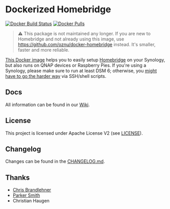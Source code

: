 # Dockerized Homebridge

[![Docker Build Status](https://img.shields.io/docker/build/marcoraddatz/homebridge.svg)](https://hub.docker.com/r/marcoraddatz/homebridge/)
[![Docker Pulls](https://img.shields.io/docker/pulls/marcoraddatz/homebridge.svg)](https://hub.docker.com/r/marcoraddatz/homebridge/)

> :warning: This package is not maintained any longer. If you are new to Homebridge and not already using this image, use https://github.com/oznu/docker-homebridge instead. It's smaller, faster and more reliable.

[This Docker image](https://hub.docker.com/r/marcoraddatz/homebridge/) helps you to easily setup [Homebridge](https://github.com/nfarina/homebridge) on your Synology, but also runs on QNAP devices or Raspberry Pies. If you're using a Synology, please make sure to run at least DSM 6; otherwise, you [might have to go the harder way](https://marcoraddatz.com/en/2016/07/13/run-homebridge-on-a-synology/) via SSH/shell scripts.

## Docs

All information can be found in our [Wiki](https://github.com/marcoraddatz/homebridge-docker/wiki).

## License

This project is licensed under Apache License V2 (see [LICENSE](LICENSE)).

## Changelog

Changes can be found in the [CHANGELOG.md](CHANGELOG.md).

## Thanks
- [Chris Brandlehner](https://github.com/cbrandlehner/homebridge-docker)
- [Parker Smith](https://github.com/psmith3/synology-docker-homebridge)
- Christian Haugen

